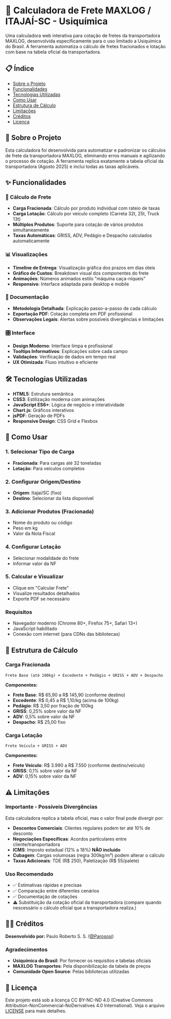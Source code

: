 # 🚛 Calculadora de Frete MAXLOG / ITAJAÍ-SC - Usiquímica

Uma calculadora web interativa para cotação de fretes da transportadora MAXLOG, desenvolvida especificamente para o uso limitado a Usiquímica do Brasil. A ferramenta automatiza o cálculo de fretes fracionados e lotação com base na tabela oficial da transportadora.

## 📋 Índice

- [Sobre o Projeto](#sobre-o-projeto)
- [Funcionalidades](#funcionalidades)
- [Tecnologias Utilizadas](#tecnologias-utilizadas)
- [Como Usar](#como-usar)
- [Estrutura de Cálculo](#estrutura-de-cálculo)
- [Limitações](#limitações)
- [Créditos](#créditos)
- [Licença](#licença)

## 🎯 Sobre o Projeto

Esta calculadora foi desenvolvida para automatizar e padronizar os cálculos de frete da transportadora MAXLOG, eliminando erros manuais e agilizando o processo de cotação. A ferramenta replica exatamente a tabela oficial da transportadora (Agosto 2025) e inclui todas as taxas aplicáveis.

## ✨ Funcionalidades

### 🧮 Cálculo de Frete
- **Carga Fracionada**: Cálculo por produto individual com rateio de taxas
- **Carga Lotação**: Cálculo por veículo completo (Carreta 32t, 25t, Truck 13t)
- **Múltiplos Produtos**: Suporte para cotação de vários produtos simultaneamente
- **Taxas Automáticas**: GRISS, ADV, Pedágio e Despacho calculados automaticamente

### 📊 Visualizações
- **Timeline de Entrega**: Visualização gráfica dos prazos em dias úteis
- **Gráfico de Custos**: Breakdown visual dos componentes do frete
- **Animações**: Números animados estilo "máquina caça-níqueis"
- **Responsivo**: Interface adaptada para desktop e mobile

### 📄 Documentação
- **Metodologia Detalhada**: Explicação passo-a-passo de cada cálculo
- **Exportação PDF**: Cotação completa em PDF profissional
- **Observações Legais**: Alertas sobre possíveis divergências e limitações

### 🎛️ Interface
- **Design Moderno**: Interface limpa e profissional
- **Tooltips Informativos**: Explicações sobre cada campo
- **Validações**: Verificação de dados em tempo real
- **UX Otimizada**: Fluxo intuitivo e eficiente

## 🛠 Tecnologias Utilizadas

- **HTML5**: Estrutura semântica
- **CSS3**: Estilização moderna com animações
- **JavaScript ES6+**: Lógica de negócio e interatividade
- **Chart.js**: Gráficos interativos
- **jsPDF**: Geração de PDFs
- **Responsive Design**: CSS Grid e Flexbox

## 🚀 Como Usar

### 1. Selecionar Tipo de Carga
- **Fracionada**: Para cargas até 32 toneladas
- **Lotação**: Para veículos completos

### 2. Configurar Origem/Destino
- **Origem**: Itajaí/SC (fixo)
- **Destino**: Selecionar da lista disponível

### 3. Adicionar Produtos (Fracionada)
- Nome do produto ou código
- Peso em kg
- Valor da Nota Fiscal

### 4. Configurar Lotação
- Selecionar modalidade do frete
- Informar valor da NF

### 5. Calcular e Visualizar
- Clique em "Calcular Frete"
- Visualize resultados detalhados
- Exporte PDF se necessário

### Requisitos
- Navegador moderno (Chrome 80+, Firefox 75+, Safari 13+)
- JavaScript habilitado
- Conexão com internet (para CDNs das bibliotecas)

## 📐 Estrutura de Cálculo

### Carga Fracionada
```
Frete Base (até 100kg) + Excedente + Pedágio + GRISS + ADV + Despacho
```

**Componentes:**
- **Frete Base**: R$ 65,90 a R$ 145,90 (conforme destino)
- **Excedente**: R$ 0,45 a R$ 1,10/kg (acima de 100kg)
- **Pedágio**: R$ 3,50 por fração de 100kg
- **GRISS**: 0,25% sobre valor da NF
- **ADV**: 0,5% sobre valor da NF  
- **Despacho**: R$ 25,00 fixo

### Carga Lotação
```
Frete Veículo + GRISS + ADV
```

**Componentes:**
- **Frete Veículo**: R$ 3.990 a R$ 7.550 (conforme destino/veículo)
- **GRISS**: 0,1% sobre valor da NF
- **ADV**: 0,15% sobre valor da NF

## ⚠️ Limitações

### Importante - Possíveis Divergências
Esta calculadora replica a tabela oficial, mas o valor final pode divergir por:

- **Descontos Comerciais**: Clientes regulares podem ter até 10% de desconto
- **Negociações Específicas**: Acordos particulares entre cliente/transportadora
- **ICMS**: Imposto estadual (12% a 18%) **NÃO incluído**
- **Cubagem**: Cargas volumosas (regra 300kg/m³) podem alterar o cálculo
- **Taxas Adicionais**: TDE (R$ 250), Paletização (R$ 55/palete)

### Uso Recomendado
- ✅ Estimativas rápidas e precisas
- ✅ Comparação entre diferentes cenários
- ✅ Documentação de cotações
- ⚠️ Substituição da cotação oficial da transportadora (compare quando nescessário o cálculo oficial que a transportadora realiza.)

## 👨‍💻 Créditos

**Desenvolvido por:** Paulo Roberto S. S. ([@Parososi](https://github.com/parososi))

### Agradecimentos
- **Usiquímica do Brasil**: Por fornecer os requisitos e tabelas oficiais
- **MAXLOG Transportes**: Pela disponibilização da tabela de preços
- **Comunidade Open Source**: Pelas bibliotecas utilizadas

## 📄 Licença

Este projeto está sob a licença CC BY-NC-ND 4.0 (Creative Commons Attribution-NonCommercial-NoDerivatives 4.0 International). Veja o arquivo [LICENSE](LICENSE) para mais detalhes.
